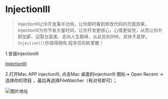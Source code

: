 # InjectionIII
>Injectionlll让你开发事半功倍，让你即时看到修改代码的页面效果，Injectionlll为你节省大量时间，让你开发更顺心，心情更愉悦，从而让你升职加薪、迎娶白富美、走向人生巅峰，从此告别996，双休不是梦。`Injectionlll`你值得拥有,程序员的欧莱雅！

1.安装InjectionIII

[InjectionIII](https://itunes.apple.com/cn/app/injectioniii/id1380446739?mt=12)

2.打开Mac APP injectionIII, 点击Mac 桌面的injectionIII 图标-> Open Recent -> 选择你的项目 ，最后再选择FileWatcher（有对号即可）；

![图片地址](https://github.com/PlatoJobs/InjectionIII/blob/master/InjectionIII.png)


